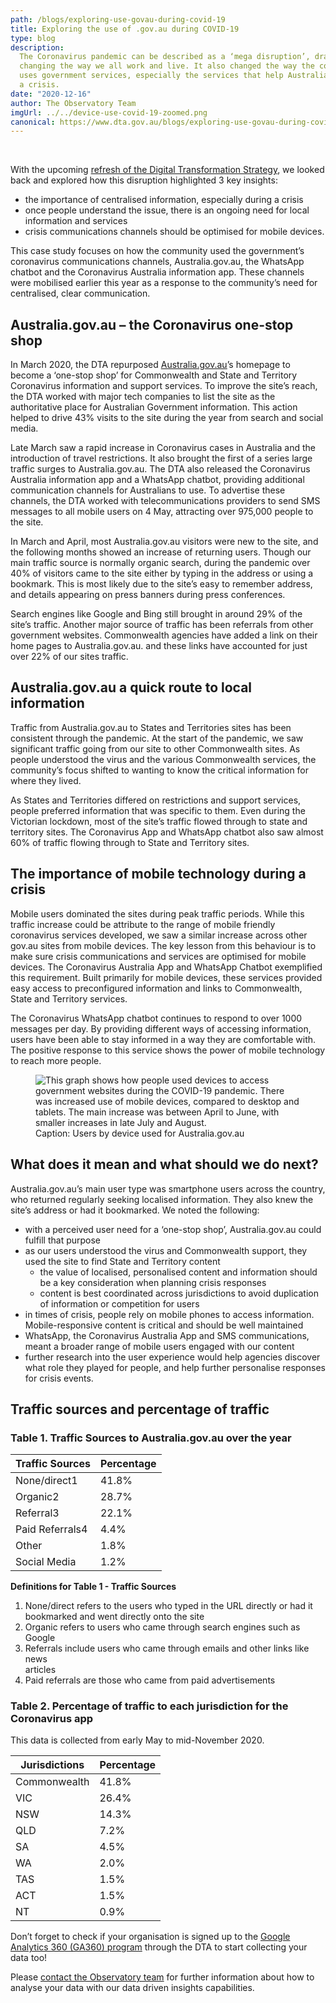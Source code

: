 ```yaml
---
path: /blogs/exploring-use-govau-during-covid-19
title: Exploring the use of .gov.au during COVID-19
type: blog
description:
  The Coronavirus pandemic can be described as a ‘mega disruption’, dramatically
  changing the way we all work and live. It also changed the way the community
  uses government services, especially the services that help Australians during
  a crisis.
date: "2020-12-16"
author: The Observatory Team
imgUrl: ../../device-use-covid-19-zoomed.png
canonical: https://www.dta.gov.au/blogs/exploring-use-govau-during-covid-19
---
```


<br />

With the upcoming
[refresh of the Digital Transformation Strategy](https://www.dta.gov.au/digital-transformation-strategy/digital-transformation-strategy-refresh),
we looked back and explored how this disruption highlighted 3 key insights:

<div class="max-42 mt-1">
<ul>
<li> the importance of centralised information, especially during a crisis</li>
<li>once people understand the issue, there is an ongoing need for local
  information and services</li>
<li>crisis communications channels should be optimised for mobile devices.</li>
</ul>
</div>

This case study focuses on how the community used the government’s coronavirus
communications channels, Australia.gov.au, the WhatsApp chatbot and the
Coronavirus Australia information app. These channels were mobilised earlier
this year as a response to the community’s need for centralised, clear
communication.

## Australia.gov.au – the Coronavirus one-stop shop

In March 2020, the DTA repurposed
[Australia.gov.au](https://australia.gov.au/)’s homepage to become a ‘one-stop
shop’ for Commonwealth and State and Territory Coronavirus information and
support services. To improve the site’s reach, the DTA worked with major tech
companies to list the site as the authoritative place for Australian Government
information. This action helped to drive 43% visits to the site during the year
from search and social media.

Late March saw a rapid increase in Coronavirus cases in Australia and the
introduction of travel restrictions. It also brought the first of a series large
traffic surges to Australia.gov.au. The DTA also released the Coronavirus
Australia information app and a WhatsApp chatbot, providing additional
communication channels for Australians to use. To advertise these channels, the
DTA worked with telecommunications providers to send SMS messages to all mobile
users on 4 May, attracting over 975,000 people to the site.

In March and April, most Australia.gov.au visitors were new to the site, and the
following months showed an increase of returning users. Though our main traffic
source is normally organic search, during the pandemic over 40% of visitors came
to the site either by typing in the address or using a bookmark. This is most
likely due to the site’s easy to remember address, and details appearing on
press banners during press conferences.

Search engines like Google and Bing still brought in around 29% of the site’s
traffic. Another major source of traffic has been referrals from other
government websites. Commonwealth agencies have added a link on their home pages
to Australia.gov.au. and these links have accounted for just over 22% of our
sites traffic.

## Australia.gov.au a quick route to local information

Traffic from Australia.gov.au to States and Territories sites has been
consistent through the pandemic. At the start of the pandemic, we saw
significant traffic going from our site to other Commonwealth sites. As people
understood the virus and the various Commonwealth services, the community’s
focus shifted to wanting to know the critical information for where they lived.

As States and Territories differed on restrictions and support services, people
preferred information that was specific to them. Even during the Victorian
lockdown, most of the site’s traffic flowed through to state and territory
sites. The Coronavirus App and WhatsApp chatbot also saw almost 60% of traffic
flowing through to State and Territory sites.

## The importance of mobile technology during a crisis

Mobile users dominated the sites during peak traffic periods. While this traffic
increase could be attribute to the range of mobile friendly coronavirus services
developed, we saw a similar increase across other gov.au sites from mobile
devices. The key lesson from this behaviour is to make sure crisis
communications and services are optimised for mobile devices. The Coronavirus
Australia App and WhatsApp Chatbot exemplified this requirement. Built primarily
for mobile devices, these services provided easy access to preconfigured
information and links to Commonwealth, State and Territory services.

The Coronavirus WhatsApp chatbot continues to respond to over 1000 messages per
day. By providing different ways of accessing information, users have been able
to stay informed in a way they are comfortable with. The positive response to
this service shows the power of mobile technology to reach more people.

<figure>
<img class="au-responsive-media img-shadow" src="../../device-use-covid-19.png" alt="This graph shows how people used devices to access government websites during the COVID-19 pandemic. There was increased use of mobile devices, compared to desktop and tablets. The main increase was between April to June, with smaller increases in late July and August."/>
<figcaption class="max-42">Caption: Users by device used for Australia.gov.au</figcaption>
</figure>

## What does it mean and what should we do next?

Australia.gov.au’s main user type was smartphone users across the country, who
returned regularly seeking localised information. They also knew the site’s
address or had it bookmarked. We noted the following:

<div class="max-42 mt-1">
  <ul>
    <li>with a perceived user need for a ‘one-stop shop’, Australia.gov.au could
  fulfill that purpose</li>
    <li>as our users understood the virus and Commonwealth support, they used the site
  to find State and Territory content
      <ul>
        <li>the value of localised, personalised content and information should be a key
      consideration when planning crisis responses</li>
        <li>content is best coordinated across jurisdictions to avoid duplication of
      information or competition for users</li>
      </ul>
    </li>
    <li>in times of crisis, people rely on mobile phones to access information.
    Mobile-responsive content is critical and should be well maintained</li>
    <li>WhatsApp, the Coronavirus Australia App and SMS communications, meant a
    broader range of mobile users engaged with our content</li>
    <li>further research into the user experience would help agencies discover what
    role they played for people, and help further personalise responses for crisis
    events.</li>
  </ul>
</div>

## Traffic sources and percentage of traffic

### Table 1. Traffic Sources to Australia.gov.au over the year

<div class="max-30 mt-1">

<table class="au-table au-table--striped">
    <thead class="au-table__head">
        <tr class="au-table__row">
            <th scope="col" class="au-table__header">Traffic Sources</th>
            <th scope="col" class="au-table__header au-table__header--numeric">Percentage</th>
        </tr>
    </thead>
    <tbody class="au-table__body">
        <tr class="au-table__row">
            <td class="au-table__cell">None/direct1</td>
            <td class="au-table__cell au-table__cell--numeric">41.8%</td>
        </tr>
        <tr class="au-table__row">
            <td class="au-table__cell">Organic2</td>
            <td class="au-table__cell au-table__cell--numeric">28.7%</td>
        </tr>
        <tr class="au-table__row">
            <td class="au-table__cell">Referral3</td>
            <td class="au-table__cell au-table__cell--numeric">22.1%</td>
        </tr>
        <tr class="au-table__row">
            <td class="au-table__cell">Paid Referrals4</td>
            <td class="au-table__cell au-table__cell--numeric">4.4%</td>
        </tr>
        <tr class="au-table__row">
            <td class="au-table__cell">Other</td>
            <td class="au-table__cell au-table__cell--numeric">1.8%</td>
        </tr>
        <tr class="au-table__row">
            <td class="au-table__cell">Social Media</td>
            <td class="au-table__cell au-table__cell--numeric">1.2%</td>
        </tr>
    </tbody>
</table>
</div>

**Definitions for Table 1 - Traffic Sources**

<div class="max-42 mt-1">
  <ol>
    <li>None/direct refers to the users who typed in the URL directly or had it
    bookmarked and went directly onto the site</li>
    <li>Organic refers to users who came through search engines such as Google</li>
    <li>Referrals include users who came through emails and other links like news</li>
      articles
    <li>Paid referrals are those who came from paid advertisements</li>
  </ol>
</div>

### Table 2. Percentage of traffic to each jurisdiction for the Coronavirus app

This data is collected from early May to mid-November 2020.

<div class="max-30 mt-1">
<table class="au-table au-table--striped">
    <thead class="au-table__head">
        <tr class="au-table__row">
            <th scope="col" class="au-table__header">Jurisdictions</th>
            <th scope="col" class="au-table__header au-table__header--numeric">Percentage</th>
        </tr>
    </thead>
    <tbody class="au-table__body">
        <tr class="au-table__row">
            <td class="au-table__cell">Commonwealth</td>
            <td class="au-table__cell au-table__cell--numeric">41.8%</td>
        </tr>
        <tr class="au-table__row">
            <td class="au-table__cell">VIC</td>
            <td class="au-table__cell au-table__cell--numeric">26.4%</td>
        </tr>
        <tr class="au-table__row">
            <td class="au-table__cell">NSW</td>
            <td class="au-table__cell au-table__cell--numeric">14.3%</td>
        </tr>
        <tr class="au-table__row">
            <td class="au-table__cell">QLD</td>
            <td class="au-table__cell au-table__cell--numeric">7.2%</td>
        </tr>
        <tr class="au-table__row">
            <td class="au-table__cell">SA</td>
            <td class="au-table__cell au-table__cell--numeric">4.5%</td>
        </tr>
        <tr class="au-table__row">
            <td class="au-table__cell">WA</td>
            <td class="au-table__cell au-table__cell--numeric">2.0%</td>
        </tr>
        <tr class="au-table__row">
            <td class="au-table__cell">TAS</td>
            <td class="au-table__cell au-table__cell--numeric">1.5%</td>
        </tr>
        <tr class="au-table__row">
            <td class="au-table__cell">ACT</td>
            <td class="au-table__cell au-table__cell--numeric">1.5%</td>
        </tr>
        <tr class="au-table__row">
            <td class="au-table__cell">NT</td>
            <td class="au-table__cell au-table__cell--numeric">0.9%</td>
        </tr>
    </tbody>
</table>
</div>

Don’t forget to check if your organisation is signed up to the
[Google Analytics 360 (GA360) program](https://www.dta.gov.au/our-projects/google-analytics-government)
through the DTA to start collecting your data too!

<section class="au-callout max-42">
<p>Please <a href="mailto:observatory@dta.gov.au">contact the Observatory team</a> for further information about how to analyse your data with our data driven insights capabilities.</p>
</section>
